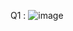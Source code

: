 Q1 : ![image](https://github.com/MathisJuretRafin/Workshop2/assets/148776485/c5d296c6-4ad4-42a7-ae13-78872c8af20f)

